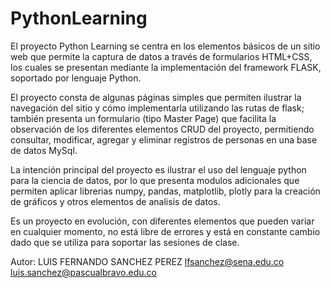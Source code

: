 # PythonLearning
El proyecto Python Learning se centra en los elementos básicos de un sitio web que permite la captura de datos a través de formularios HTML+CSS, los cuales se presentan mediante la implementación del framework FLASK, soportado por lenguaje Python.

El proyecto consta de algunas páginas simples que permiten ilustrar la navegación del sitio  y cómo implementarla utilizando las rutas de flask; también presenta un formulario (tipo Master Page) que facilita la observación de los diferentes elementos CRUD del proyecto, permitiendo consultar, modificar, agregar y eliminar registros de personas en una base de datos MySql. 

La intención principal del proyecto es ilustrar el uso del lenguaje python para la ciencia de datos, por lo que presenta modulos adicionales que permiten aplicar librerias numpy, pandas, matplotlib, plotly para la creación de gráficos y otros elementos de analisis de datos.

Es un proyecto en evolución, con diferentes elementos que pueden variar en cualquier momento, no está libre de errores y está en constante cambio dado que se utiliza para soportar las sesiones de clase.


Autor: LUIS FERNANDO SANCHEZ PEREZ
lfsanchez@sena.edu.co
luis.sanchez@pascualbravo.edu.co
